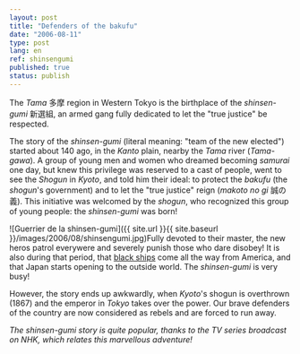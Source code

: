 ```yaml
---
layout: post
title: "Defenders of the bakufu"
date: "2006-08-11"
type: post
lang: en
ref: shinsengumi
published: true
status: publish
---
```




The _Tama_ 多摩 region in Western Tokyo is the birthplace of the _shinsen-gumi_ 新選組, an armed gang fully dedicated to let the "true justice" be respected.

 

The story of the _shinsen-gumi_ (literal meaning: "team of the new elected") started about 140 ago, in the _Kanto_ plain, nearby the _Tama_ river (_Tama-gawa_). A group of young men and women who dreamed becoming _samurai_ one day, but knew this privilege was reserved to a cast of people, went to see the _Shogun_ in _Kyoto_, and told him their ideal: to protect the _bakufu_ (the _shogun_'s government) and to let the "true justice" reign (_makoto no gi_ 誠の義). This initiative was welcomed by the _shogun_, who recognized this group of young people: the _shinsen-gumi_ was born!

![Guerrier de la shinsen-gumi]({{ site.url }}{{ site.baseurl }}/images/2006/08/shinsengumi.jpg)Fully devoted to their master, the new heros patrol everywere and severely punish those who dare disobey! It is also during that period, that [black ships](http://www.japonophile.com/article_kurofune_en.html) come all the way from America, and that Japan starts opening to the outside world. The _shinsen-gumi_ is very busy!

However, the story ends up awkwardly, when _Kyoto_'s shogun is overthrown (1867) and the emperor in _Tokyo_ takes over the power. Our brave defenders of the country are now considered as rebels and are forced to run away.

_The _shinsen-gumi_ story is quite popular, thanks to the TV series broadcast on NHK, which relates this marvellous adventure!_


